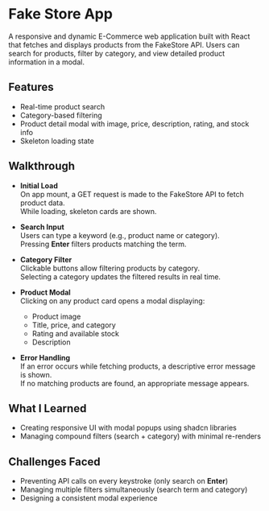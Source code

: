 # Fake Store App

A responsive and dynamic E-Commerce web application built with React that fetches and displays products from the FakeStore API. Users can search for products, filter by category, and view detailed product information in a modal.

## Features
- Real-time product search 
- Category-based filtering
- Product detail modal with image, price, description, rating, and stock info
- Skeleton loading state 


## Walkthrough
- **Initial Load**  
  On app mount, a GET request is made to the FakeStore API to fetch product data.  
  While loading, skeleton cards are shown.

- **Search Input**  
  Users can type a keyword (e.g., product name or category).  
  Pressing **Enter** filters products matching the term.

- **Category Filter**  
  Clickable buttons allow filtering products by category.  
  Selecting a category updates the filtered results in real time.

- **Product Modal**  
  Clicking on any product card opens a modal displaying:
  - Product image
  - Title, price, and category
  - Rating and available stock
  - Description

- **Error Handling**  
  If an error occurs while fetching products, a descriptive error message is shown.  
  If no matching products are found, an appropriate message appears.


## What I Learned
- Creating responsive UI with modal popups using shadcn libraries
- Managing compound filters (search + category) with minimal re-renders

## Challenges Faced
- Preventing API calls on every keystroke (only search on **Enter**)
- Managing multiple filters simultaneously (search term and category)
- Designing a consistent modal experience 
